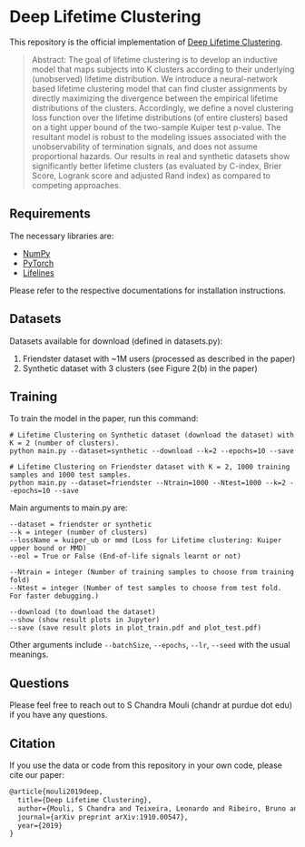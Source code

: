 
# Deep Lifetime Clustering

This repository is the official implementation of [Deep Lifetime Clustering](https://arxiv.org/abs/1910.00547).

> Abstract: The goal of lifetime clustering is to develop an inductive model that maps subjects into K clusters according to their underlying (unobserved) lifetime distribution. We introduce a neural-network based lifetime clustering model that can find cluster assignments by directly maximizing the divergence between the empirical lifetime distributions of the clusters. Accordingly, we define a novel clustering loss function over the lifetime distributions (of entire clusters) based on a tight upper bound of the two-sample Kuiper test p-value. The resultant model is robust to the modeling issues associated with the unobservability of termination signals, and does not assume proportional hazards. Our results in real and synthetic datasets show significantly better lifetime clusters (as evaluated by C-index, Brier Score, Logrank score and adjusted Rand index) as compared to competing approaches.

## Requirements

The necessary libraries are:
- [NumPy](https://www.numpy.org/)
- [PyTorch](https://pytorch.org/) 
- [Lifelines](https://lifelines.readthedocs.io/en/latest/)

Please refer to the respective documentations for installation instructions.

## Datasets
Datasets available for download (defined in datasets.py): 
1. Friendster dataset with ~1M users (processed as described in the paper)
2. Synthetic dataset with 3 clusters (see Figure 2(b) in the paper)

## Training

To train the model in the paper, run this command:

```train
# Lifetime Clustering on Synthetic dataset (download the dataset) with K = 2 (number of clusters). 
python main.py --dataset=synthetic --download --k=2 --epochs=10 --save

# Lifetime Clustering on Friendster dataset with K = 2, 1000 training samples and 1000 test samples. 
python main.py --dataset=friendster --Ntrain=1000 --Ntest=1000 --k=2 --epochs=10 --save
```

Main arguments to main.py are:
```
--dataset = friendster or synthetic
--k = integer (number of clusters)
--lossName = kuiper_ub or mmd (Loss for Lifetime clustering: Kuiper upper bound or MMD)
--eol = True or False (End-of-life signals learnt or not)

--Ntrain = integer (Number of training samples to choose from training fold)
--Ntest = integer (Number of test samples to choose from test fold. For faster debugging.)

--download (to download the dataset) 
--show (show result plots in Jupyter)
--save (save result plots in plot_train.pdf and plot_test.pdf)
```

Other arguments include ``--batchSize``, ``--epochs``, ``--lr``, ``--seed`` with the usual meanings.

## Questions
Please feel free to reach out to S Chandra Mouli (chandr at purdue dot edu) if you have any questions.

## Citation
If you use the data or code from this repository in your own code, please cite
our paper:
```tex
@article{mouli2019deep,
  title={Deep Lifetime Clustering},
  author={Mouli, S Chandra and Teixeira, Leonardo and Ribeiro, Bruno and Neville, Jennifer},
  journal={arXiv preprint arXiv:1910.00547},
  year={2019}
}
```



